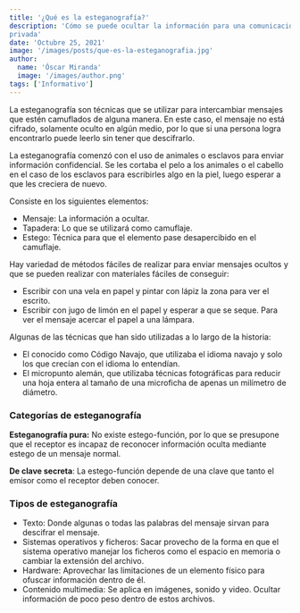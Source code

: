 ```yaml
---
title: '¿Qué es la esteganografía?'
description: 'Cómo se puede ocultar la información para una comunicación
privada'
date: 'Octubre 25, 2021'
image: '/images/posts/que-es-la-esteganografia.jpg'
author:
  name: 'Óscar Miranda'
  image: '/images/author.png'
tags: ['Informativo']
---
```


La esteganografía son técnicas que se utilizar para intercambiar mensajes que
estén camuflados de alguna manera. En este caso, el mensaje no está cifrado,
solamente oculto en algún medio, por lo que si una persona logra encontrarlo
puede leerlo sin tener que descifrarlo.

La esteganografía comenzó con el uso de animales o esclavos para enviar
información confidencial. Se les cortaba el pelo a los animales o el cabello en
el caso de los esclavos para escribirles algo en la piel, luego esperar a que
les creciera de nuevo.

Consiste en los siguientes elementos:

- Mensaje: La información a ocultar.
- Tapadera: Lo que se utilizará como camuflaje.
- Estego: Técnica para que el elemento pase desapercibido en el camuflaje.

Hay variedad de métodos fáciles de realizar para enviar mensajes ocultos y que
se pueden realizar con materiales fáciles de conseguir:

- Escribir con una vela en papel y pintar con lápiz la zona para ver el escrito.
- Escribir con jugo de limón en el papel y esperar a que se seque. Para ver el
  mensaje acercar el papel a una lámpara.

Algunas de las técnicas que han sido utilizadas a lo largo de la historia:

- El conocido como Código Navajo, que utilizaba el idioma navajo y solo los que
  crecían con el idioma lo entendían.
- El micropunto alemán, que utilizaba técnicas fotográficas para reducir una
    hoja entera al tamaño de una microficha de apenas un milímetro de diámetro.

### Categorías de esteganografía

**Esteganografía pura:** No existe estego-función, por lo que se presupone que el
receptor es incapaz de reconocer información oculta mediante estego de un
mensaje normal.

**De clave secreta**: La estego-función depende de una clave que tanto el emisor
como el receptor deben conocer.

### Tipos de esteganografía

- Texto: Donde algunas o todas las palabras del mensaje sirvan para descifrar el
  mensaje.
- Sistemas operativos y ficheros: Sacar provecho de la forma en que el sistema
    operativo manejar los ficheros como el espacio en memoria o cambiar la
    extensión del archivo.
- Hardware: Aprovechar las limitaciones de un elemento físico para ofuscar
    información dentro de él.
- Contenido multimedia: Se aplica en imágenes, sonido y video. Ocultar
    información de poco peso dentro de estos archivos.

